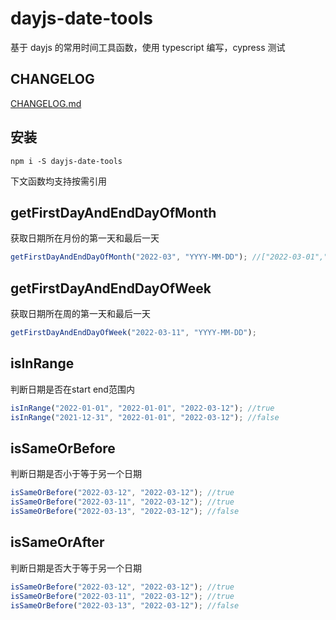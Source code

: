 # dayjs-date-tools

基于 dayjs 的常用时间工具函数，使用 typescript 编写，cypress 测试

## CHANGELOG
[CHANGELOG.md](/CHANGELOG.md)

## 安装

`npm i -S dayjs-date-tools`

下文函数均支持按需引用

## getFirstDayAndEndDayOfMonth

获取日期所在月份的第一天和最后一天

```ts
getFirstDayAndEndDayOfMonth("2022-03", "YYYY-MM-DD"); //["2022-03-01","2022-03-31"]
```

## getFirstDayAndEndDayOfWeek
获取日期所在周的第一天和最后一天

```ts
getFirstDayAndEndDayOfWeek("2022-03-11", "YYYY-MM-DD");
```

## isInRange
判断日期是否在start end范围内
```ts
isInRange("2022-01-01", "2022-01-01", "2022-03-12"); //true
isInRange("2021-12-31", "2022-01-01", "2022-03-12"); //false
```

## isSameOrBefore
判断日期是否小于等于另一个日期
```ts
isSameOrBefore("2022-03-12", "2022-03-12"); //true
isSameOrBefore("2022-03-11", "2022-03-12"); //true
isSameOrBefore("2022-03-13", "2022-03-12"); //false
```

## isSameOrAfter
判断日期是否大于等于另一个日期
```ts
isSameOrBefore("2022-03-12", "2022-03-12"); //true
isSameOrBefore("2022-03-11", "2022-03-12"); //true
isSameOrBefore("2022-03-13", "2022-03-12"); //false
```
